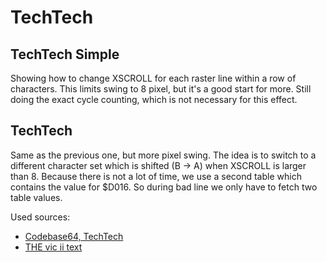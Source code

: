 # TechTech

## TechTech Simple

Showing how to change XSCROLL for each raster line within a row of characters.
This limits swing to 8 pixel, but it's a good start for more. Still doing the exact cycle counting, which is not necessary for this effect. 

## TechTech

Same as the previous one, but more pixel swing.
The idea is to switch to a different character set which is shifted (B -> A) when XSCROLL is larger than 8. Because there is not a lot of time, we use a second table which contains the value for $D016. So during bad line we only have to fetch two table values.

Used sources:
- [Codebase64, TechTech](https://codebase64.org/doku.php?id=magazines:chacking7#tech-tech_-_more_resolution_to_vertical_shift)
- [THE vic ii text](http://www.zimmers.net/cbmpics/cbm/c64/vic-ii.txt)
